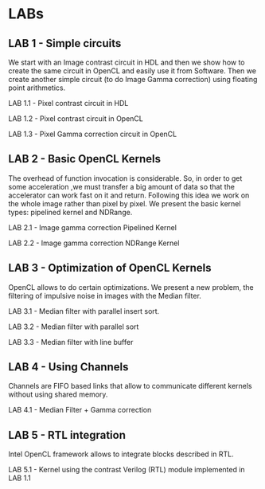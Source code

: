 # LABs

## LAB 1 - Simple circuits

We start with an Image contrast circuit in HDL and then we show how to create the same circuit in OpenCL 
and easily use it from Software.
Then we create another simple circuit (to do Image Gamma correction) using floating point arithmetics.

LAB 1.1 - Pixel contrast circuit in HDL

LAB 1.2 - Pixel contrast circuit in OpenCL

LAB 1.3 - Pixel Gamma correction circuit in OpenCL

## LAB 2 - Basic OpenCL Kernels

The overhead of function invocation is considerable. So, in order to get some acceleration ,we must transfer 
a big amount of data so that the accelerator can work fast on it and return. Following this idea we work on 
the whole image rather than pixel by pixel.
We present the basic kernel types: pipelined kernel and NDRange.

LAB 2.1 - Image gamma correction Pipelined Kernel

LAB 2.2 - Image gamma correction NDRange Kernel


## LAB 3 - Optimization of OpenCL Kernels

OpenCL allows to do certain optimizations. We present a new problem, the filtering of impulsive noise in images with
the Median filter.

LAB 3.1 - Median filter with parallel insert sort.

LAB 3.2 - Median filter with parallel sort

LAB 3.3 - Median filter with line buffer

## LAB 4 - Using Channels

Channels are FIFO based  links that allow to communicate different kernels without using shared memory.

LAB 4.1 - Median Filter + Gamma correction

## LAB 5 - RTL integration

Intel OpenCL framework allows to integrate blocks described in RTL.

LAB 5.1 - Kernel using the contrast Verilog (RTL) module implemented in LAB 1.1
